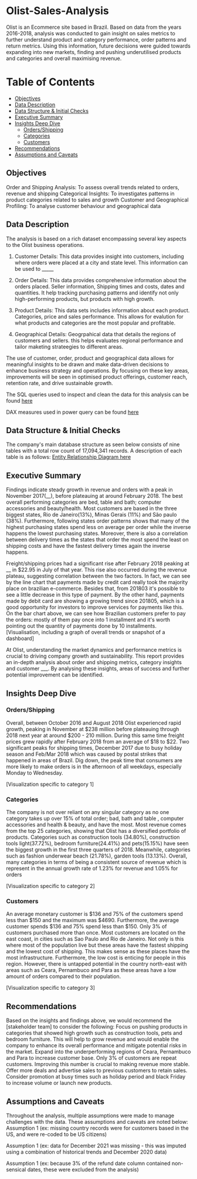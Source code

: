 # Olist-Sales-Analysis

Olist is an Ecommerce site based in Brazil. Based on data from the years 2016-2018, analysis was conducted to gain insight on sales metrics to further understand product and category performance, order patterns and return metrics. Using this information, future decisions were guided towards expanding into new markets, finding and pushing underutilised products and categories and overall maximising revenue.  

# Table of Contents

- [Objectives](#Objectives)
- [Data Description](#Data_Description)
- [Data Structure & Initial Checks](#Data_Structure_&_Initial_Checks)
- [Executive Summary](#Executive_Summary)
- [Insights Deep Dive](#Insights_Deep_Dive)
  - [Orders/Shipping](#Orders/Shipping)
  - [Categories](#Categories)
  - [Customers](#Customers)
- [Recommendations](#Recommendations)
- [Assumptions and Caveats](#Assumptions_and_Caveats)

## Objectives
Order and Shipping Analysis: To assess overall trends related to orders, revenue and shipping
Categorical Insights: To investigates patterns in product categories related to sales and growth 
Customer and Geographical Profiling: To analyse customer behaviour and geographical data  

## Data Description
The analysis is based on a rich dataset encompassing several key aspects to the Olist business operations.
1. Customer Details: This data provides insight into customers, including where orders were placed at a city and state level. This information can be used to _____
   
2. Order Details: This data provides comprehensive information about the orders placed. Seller information, Shipping times and costs, dates and quantities. It help tracking purchasing patterns and identify not only high-performing products, but products with high growth.
   
3. Product Details: This data sets includes information about each product. Categories, price and sales performance. This allows for evalution for what products and categories are the most popular and profitable.
   
4. Geographical Details: Geogrpahical data that details the regions of customers and sellers. this helps evaluates regional performance and tailor maketing strateegies to different areas.
   
The use of customer, order, product and geographical data allows for meaningful insights to be drawn and make data-driven decisions to enhance business strategy and operations. By focusing on these key areas, improvements will be seen in optimised product offerings, customer reach, retention rate, and drive sustainable growth.

The SQL queries used to inspect and clean the data for this analysis can be found [here](assets/Queries/SQL/)

DAX measures used in power query can be found [here](assets/Queries/DAX/)

## Data Structure & Initial Checks
The company's main database structure as seen below consists of nine tables with a total row count of 17,094,341 records. A description of each table is as follows:
[Entity Relationship Diagram here](assets/ERD/)

## Executive Summary

Findings indicate steady growth in revenue and orders with a peak in November 2017(__), before plateauing at around February 2018. The best overall performing categories are bed, table and bath; computer accessories and beauty/health. Most customers are based in the three biggest states, Rio de Janeiro(13%), Minas Gerais (11%) and São paulo (38%). Furthermore, following states order patterns shows that many of the highest purchasing states spend less on average per order while the inverse happens the lowest purchasing states. Moreover, there is also a correlation between delivery times as the states that order the most spend the least on shipping costs and have the fastest delivery times again the inverse happens. 

Freight/shipping prices had a significant rise after February 2018 peaking at __ in $22.95 in July of that year. This rise also occurred during the revenue plateau, suggesting correlation between the two factors. In fact, we can see by the line chart that payments made by credit card really took the majority place on brazilian e-commerce. Besides that, from 201803 it's possible to see a little decrease in this type of payment. By the other hand, payments made by debit card are showing a growing trend since 201805, which is a good opportunity for investors to improve services for payments like this.
On the bar chart above, we can see how Brazilian customers prefer to pay the orders: mostly of them pay once into 1 installment and it's worth pointing out the quantity of payments done by 10 installments.
[Visualisation, including a graph of overall trends or snapshot of a dashboard]

At Olist, understanding the market dynamics and performance metrics is crucial to driving company growth and sustainability. This report provides an in-depth analysis about order and shipping metrics, category insights and customer ___. By analysing these insights, areas of success and further potential improvement can be identified. 

## Insights Deep Dive

### Orders/Shipping
Overall, between October 2016 and August 2018 Olist experienced rapid growth, peaking in November at $238 million before plateauing through 2018 next year at around $200 - 210 million. During this same time freight prices grew rapidly after February 2018 from an average of $18 to $22. Two significant peaks for shipping times, December 2017 due to busy holiday season and Feb/Mar 2018 which was caused by postal strikes that happened in areas of Brazil. Dig down, the peak time that consumers are more likely to make orders is in the afternoon of all weekdays, especially Monday to Wednesday.

[Visualization specific to category 1]

### Categories
The company is not over reliant on any singular category as no one category takes up over 15% of total order; bad, bath and table , computer accessories and health & beauty, and have the most. Most revenue comes from the top 25 categories, showing that Olist has a diversified portfolio of products. Categories such as construction tools (34.80%), construction tools light(37.72%), bedroom furniture(24.41%) and pets(15.15%) have seen the biggest growth in the first three quarters of 2018. Meanwhile, categories such as fashion underwear beach (21.78%), garden tools (13.13%). Overall, many categories in terms of being a consistent source of revenue which is represent in the annual growth rate of 1.23% for revenue and 1.05% for orders


[Visualization specific to category 2]

### Customers
An average monetary customer is $136 and 75% of the customers spend less than $150 and the maximum was $4690. Furthermore, the average customer spends $136 and 75% spend less than $150. Only 3% of customers purchased more than once. Most customers are located on the east coast, in cities such as Sao Paulo and Rio de Janeiro. Not only is this where most of the population live but these areas have the fastest shipping and the lowest cost of shipping. This makes sense as these places have the most infrastructure. Furthermore, the low cost is enticing for people in this region. However, there is untapped potential in the country north-east with areas such as Ceara, Pernambuco and Para as these areas have a low amount of orders compared to their population.


[Visualization specific to category 3]

## Recommendations
Based on the insights and findings above, we would recommend the [stakeholder team] to consider the following:
Focus on pushing products in categories that showed high growth such as construction tools, pets and bedroom furniture. This will help to grow revenue and would enable the company to enhance its overall performance and mitigate potential risks in the market.
Expand into the underperforming regions of Ceara, Pernambuco and Para to increase customer base. 
Only 3% of customers are repeat customers. Improving this number is crucial to making revenue more stable. Offer more deals and advertise sales to previous customers to retain sales.
Consider promotion at busy times such as holiday period and black Friday to increase volume or launch new products.

## Assumptions and Caveats
Throughout the analysis, multiple assumptions were made to manage challenges with the data. These assumptions and caveats are noted below:
Assumption 1 (ex: missing country records were for customers based in the US, and were re-coded to be US citizens)


Assumption 1 (ex: data for December 2021 was missing - this was imputed using a combination of historical trends and December 2020 data)


Assumption 1 (ex: because 3% of the refund date column contained non-sensical dates, these were excluded from the analysis)
